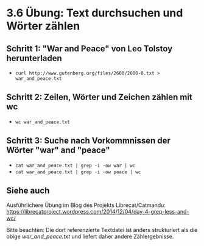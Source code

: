 # 3.6 Übung: Text durchsuchen und Wörter zählen

## Schritt 1: "War and Peace" von Leo Tolstoy herunterladen
* ```curl http://www.gutenberg.org/files/2600/2600-0.txt > war_and_peace.txt```

## Schritt 2: Zeilen, Wörter und Zeichen zählen mit wc
* ```wc war_and_peace.txt```

## Schritt 3: Suche nach Vorkommnissen der Wörter "war" and "peace"
* ```cat war_and_peace.txt | grep -i -ow war | wc```
* ```cat war_and_peace.txt | grep -i -ow peace | wc```

## Siehe auch
Ausführlichere Übung im Blog des Projekts Librecat/Catmandu:
https://librecatproject.wordpress.com/2014/12/04/day-4-grep-less-and-wc/

Bitte beachten: Die dort referenzierte Textdatei ist anders strukturiert als die obige *war_and_peace.txt* und liefert daher andere Zählergebnisse.